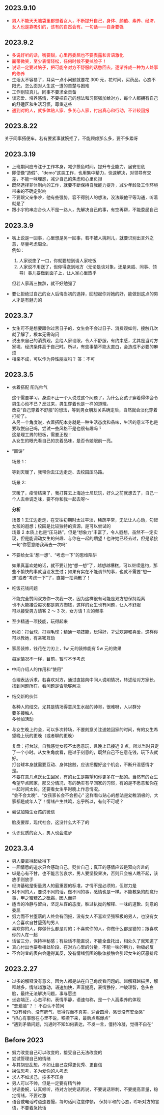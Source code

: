 ## 2023.9.10

- <span style="color: red">男人不能天天脑袋里都想着女人，不断提升自己，身体、颜值、素养、经济，女人也是靠吸引的，该有的自然会有。一句话——自身要强</span>

## 2023.9.2

- <span style="color: red">多说好听的话，嘴要甜，心里再委屈也不要表露和言语激化</span>
- <span style="color: red">面带微笑，至少表情轻松，任何时候不要掉脸子！</span>
- <span style="color: red">说话一定要过脑子，把可能令对方不舒服的话憋回去，逐渐养成一种为人处事的修养</span>
- 生活太不容易了，耳朵一点小问题就要花 300 元，花时间，买药品，心态不阳光，怎么面对人生这一遭的苦楚与困难
- 工作别较真儿，同事不要求全责备
- 谈恋爱、培养感情，不要把自己的想法和习惯强加给对方，每个人都拥有自己的舒适区和生活习惯，尊重这些
- <span style="color: red">遇到对的人，就多体贴人家、多关心人家，付出真心和行动，不计较回报</span>

## 2023.8.22

关于同事搭便车，若有要紧事就婉拒了，不能顾虑那么多，要不多累呀

## 2023.3.19

- 上班期间应专注于工作本身，减少摸鱼时间，提升专业能力，居安思危
- 即便像“造假”、“demo”这类工作，也用集中精力，快速解决，对领导有交差，不能一味埋怨，减少自己的焦虑和心里负担
- 既然选择非体制内的工作，就要不断保持自我能力提升，减少年龄及工作环境带来的不确定影响
- 不要跟父亲争吵，他有些强势，容不得别人的想法，没法跟他平等沟通，听着就是了
- 跟小宇的串店合伙人不是一路人，先解决自己的事，有空再帮，不能委屈自己

## 2023.3.9

- 嘴上说是一回事，心里想是另一回事，若不被人挑刺儿，就要识别出言外之意，尽量考虑周全。  
  例如：

  1. 人家说垫了一口，你就要想到请人家吃饭
  2. 人家说不用送了，但你得送到地方（无论是谈对象，还是亲戚、同事、领导）事儿要做到面子上，让人家心里热乎

  但若人家再三推辞，就不好勉强了

- 要让拒绝过自己的女人后悔当初的选择，回想起你对她的好，能做到这点的男人才是有魅力的

## 2023.3.7

- 女生可不是想要跟你过苦日子的，女生会不会过日子、消费观如何，接触几次就了解了，根本无需询问
- 说出来自己的消费观，会给人家设限，令人不舒服，有约束感，尤其是当对方家境、经济条件高于自己时。所以，有些事情不能太直白，会造成不必要的麻烦
- 相亲不成，可以作为异性朋友吗？ 答：不可

## 2023.3.5

- 衣着搭配 阳光帅气

  这个需要学习，身边不止一个人说过这个问题了，为什么女孩子穿着得体会令男生心动不已？反过来，男生穿着也是一样的道理。  
  改变“自己穿着不舒服”的想法，等到男女朋友关系确定后，自然就会淡化穿着打扮了。  
  从另一个角度说，衣着搭配本身就是一种生活态度和品味，生活的意义不也是要取悦自己吗，尝试一些风格不是也很有趣吗？  
  这是理工男的短板，需要正视！  
  从女生的眼光看自己的衣着品味，是否令她眼前一亮。

- “画饼”

  场景 1：

  等到天暖了，我带你去江边走走、去校园压马路。

  场景 2:

  天暖了，疫情结束了，我打算去上海迪士尼玩玩，好久之前就想去了，自己一个人去单调乏味，要不你和我一起去呀～

  **分析**

  场景 1 去江边走走，在交往初期时太过平淡，稀疏平常，无法让人心动，勾起女孩的遐想；校园是比较独特的资源，是可以尝试的  
  场景 2 本质上也是“压马路”，但是“想象力”丰富了，令人遐想，虽然不一定实现，但是能调动女生的兴趣、与你在一起的期望！也许她已经去过，但是紧接一句“你愿意陪我再去一次吗”

- 不要给女生“想一想”、“考虑一下”的思维陷阱

  如果真喜欢她的话，就不要让她“想一想”了，越想越糟糕，可以继续邀约，那些不愉快的事就当没发生过；如果有实在不能调节的事，也就不需要”想一想”或者“考虑一下”了，直接一拍两散了！

- 吃饭花钱问题

  不能完全赞同双方你一次我一次，因为这样很有可能是双方想保持距离  
  也不大能接受每次都是男方掏钱，这样的女生也有问题，让人不舒服  
  可以接受男方请客 2 ～ 3 次，女方请 1 次的频率

- 至少精通一项技能，玩得起来

  例如：打台球、打羽毛球；精通一项技能，玩得好，才受欢迎和喜爱，这样你可以教她，有亲密互动

- 家居装修，钱花在刀刃上，1w 元的装修能有 5w 元的效果

  每家情况不一样，目前，暂时不予考虑

- 中间介绍人的作用和“使用”

  合理表达诉求，若喜欢对方，通过直接向中间人说明情况，转述给对方家长，找到问题所在，看问题是否能够解决

- 结交新的伙伴

  各种人的结交，尤其是情场得意风生水起的帅哥，很难呀，人以群分  
  要多接触人  
  多参加活动

- 与女生晚上约会，可以多次转场，不要刻意关注送她回家的时间，有的女生希望晚上玩的更晚（或者聊的更晚）

  复盘：打台球，自我感觉女孩不太愿意玩，且晚上已接近 9 点，所以当时只定了一个小时。从女生角度看，是过于刻意的，既然自己不在意花钱，玩下去就好。  
  打台球本身就需要互动、身体接触，应该把握好这个机会，不断升温感情才是。  
  不要在意几点送女生回家，有的女生是期望和你更多在一起的。当然有的女生希望早点回家，那又分情况，有的确实有早回家的习惯，有的是不愿意和你在一起时间太长。还要看女生平时晚上作息情况。  
  “会不会太晚”、“女孩家长会不会担心” 这样看似贴心的想法是幼稚消极的，大家都是成年人了！情绪产生共鸣，忘乎所以，有何不可呢？

- 尝试加陌生女孩的微信

  脸皮要厚，现代社会，这没什么大不了的

- 认识优质的女人，男人也会进步

## 2023.3.4

- 男人要拿得起放得下
- 一厢情愿的追求只会感动自己，贬价自己；真正的感情应该是双向奔赴的
- 纵是心有不甘，也不能苦苦哀求，男人要坚毅果决，否则只会被人瞧不起，该放手则放手
- 经济基础是衡量男人的最重要的标准，才情不是必须的，但财力是
- 对不同的人，要说不同的话，做不同的事，感情也是一样。不能教条的刻意行事，甲之蜜糖乙之砒霜，因人而异
- 适当的冷静与留白，坚定从容的态度，胜过执拗的解释、一味的道歉、刻意的委屈
- 努力而不甘堕落的人终会有回报，没有女人不喜欢坚强积极的男人，也没有女人会喜欢自甘堕落的男人
- 喜欢你的人，你做什么都是对的；不喜欢你的人，你做什么都是错的；跟喜欢你的人在一起
- 话留三分，保持神秘感；有些话不能直说，不能全盘托出，相处久了就知道了
- 真心付出也要看相处阶段、在对方心里的分量，不能一味的用力，物极必反
- 不合时宜的表白会适得其反，没有情绪氛围的肢体接触会引起女生的厌恶排斥

## 2023.2.27

- 过多的解释没有意义，因为人都是站在自己角度看问题的。越解释越描黑，解释越多，情绪越激动，语速加快，声音提高，表情狰狞，冲破理智，急头白脸，最终无法解决问题，事与愿违
- 坐姿端正，心态平和，表情平静，语速匀称，是一个人高素养的体现
- “恋爱脑”？！ 不否认不赞同
- “没有棱角、没有脾气，觉得假而不真实，迎合圆滑，感觉没有安全感”
- “担心有事憋在心里不说，积攒下来，最后点燃爆点”
- “遇到矛盾问题，沟通时不知如何表达，不发一言，僵持冷凝，觉得不自在”

## Before 2023

- 努力改变自己可以改变的，接受自己无法改变的
- 尝试管理自己的情绪
- 与其胡思乱想，不如让自己变得更优秀、更自信
- 换位思考，多为爱你的人考虑
- 求人不如求己，技多不压身
- 男人可以不帅，但是一定要有精气神
- 说话委婉，认真倾听，待对方说完话再说，不要说话带刺，不要提高音量，稳定情绪，不要过激
- 语音或电话时语速要慢，每句话间注意停顿， 保持平和的心态，聆听对方的言语，不要着急抢话
